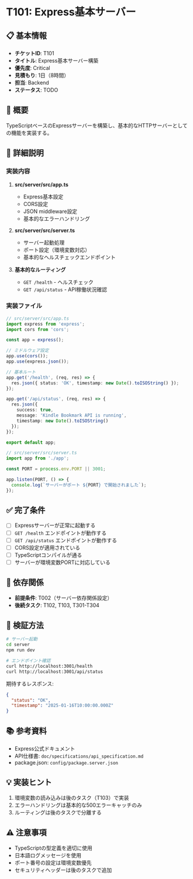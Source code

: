 # T101: Express基本サーバー

## 📋 基本情報
- **チケットID**: T101
- **タイトル**: Express基本サーバー構築
- **優先度**: Critical
- **見積もり**: 1日（8時間）
- **担当**: Backend
- **ステータス**: TODO

## 🎯 概要
TypeScriptベースのExpressサーバーを構築し、基本的なHTTPサーバーとしての機能を実装する。

## 📝 詳細説明
### 実装内容
1. **src/server/src/app.ts**
   - Express基本設定
   - CORS設定
   - JSON middleware設定
   - 基本的なエラーハンドリング

2. **src/server/src/server.ts**
   - サーバー起動処理
   - ポート設定（環境変数対応）
   - 基本的なヘルスチェックエンドポイント

3. **基本的なルーティング**
   - `GET /health` - ヘルスチェック
   - `GET /api/status` - API稼働状況確認

### 実装ファイル
```typescript
// src/server/src/app.ts
import express from 'express';
import cors from 'cors';

const app = express();

// ミドルウェア設定
app.use(cors());
app.use(express.json());

// 基本ルート
app.get('/health', (req, res) => {
  res.json({ status: 'OK', timestamp: new Date().toISOString() });
});

app.get('/api/status', (req, res) => {
  res.json({
    success: true,
    message: 'Kindle Bookmark API is running',
    timestamp: new Date().toISOString()
  });
});

export default app;
```

```typescript
// src/server/src/server.ts
import app from './app';

const PORT = process.env.PORT || 3001;

app.listen(PORT, () => {
  console.log(`サーバーがポート ${PORT} で開始されました`);
});
```

## ✅ 完了条件
- [ ] Expressサーバーが正常に起動する
- [ ] `GET /health` エンドポイントが動作する
- [ ] `GET /api/status` エンドポイントが動作する
- [ ] CORS設定が適用されている
- [ ] TypeScriptコンパイルが通る
- [ ] サーバーが環境変数PORTに対応している

## 🔗 依存関係
- **前提条件**: T002（サーバー依存関係設定）
- **後続タスク**: T102, T103, T301-T304

## 🧪 検証方法
```bash
# サーバー起動
cd server
npm run dev

# エンドポイント確認
curl http://localhost:3001/health
curl http://localhost:3001/api/status
```

期待するレスポンス:
```json
{
  "status": "OK",
  "timestamp": "2025-01-16T10:00:00.000Z"
}
```

## 📚 参考資料
- Express公式ドキュメント
- API仕様書: `doc/specifications/api_specification.md`
- package.json: `config/package.server.json`

## 💡 実装ヒント
1. 環境変数の読み込みは後のタスク（T103）で実装
2. エラーハンドリングは基本的な500エラーキャッチのみ
3. ルーティングは後のタスクで分離する

## ⚠️ 注意事項
- TypeScriptの型定義を適切に使用
- 日本語ログメッセージを使用
- ポート番号の設定は環境変数優先
- セキュリティヘッダーは後のタスクで追加